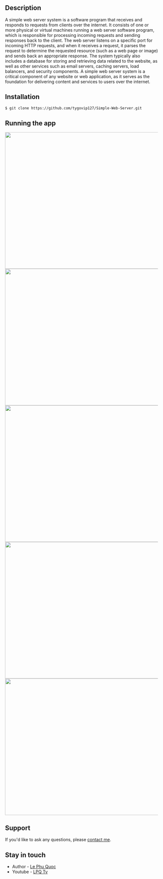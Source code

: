 ## Description
A simple web server system is a software program that receives and responds to requests from clients over the internet. It consists of one or more physical or virtual machines running a web server software program, which is responsible for processing incoming requests and sending responses back to the client. The web server listens on a specific port for incoming HTTP requests, and when it receives a request, it parses the request to determine the requested resource (such as a web page or image) and sends back an appropriate response. The system typically also includes a database for storing and retrieving data related to the website, as well as other services such as email servers, caching servers, load balancers, and security components. A simple web server system is a critical component of any website or web application, as it serves as the foundation for delivering content and services to users over the internet.
## Installation
```bash
$ git clone https://github.com/tygovip127/Simple-Web-Server.git
```

## Running the app
<p align="center">
<img src="https://github.com/tygovip127/Simple-Web-Server/assets/75115993/6f3cb92a-71f8-47dc-b3a3-7dceae6e1128" width="800" height="450" />
<img src="https://github.com/tygovip127/Simple-Web-Server/assets/75115993/3edf1867-dffc-4098-a229-65fa3083d93d" width="800" height="450" />
<img src="https://github.com/tygovip127/Simple-Web-Server/assets/75115993/182b3741-d326-4e91-a20c-11923d7556c5" width="800" height="450" />
<img src="https://github.com/tygovip127/Simple-Web-Server/assets/75115993/e67adc29-e784-4af9-b170-617465ea7705" width="800" height="450" />
<img src="https://github.com/tygovip127/Simple-Web-Server/assets/75115993/107132df-64e8-4335-9e2b-dd4daf1dfe6d" width="800" height="450" />
</p>

## Support
If you'd like to ask any questions, please [contact me](https://www.facebook.com/arsenal.lp.a2).

## Stay in touch

- Author - [Le Phu Quoc](https://www.facebook.com/arsenal.lp.a2)
- Youtube - [LPQ Tv](https://www.youtube.com/@lpqtv8201/)
